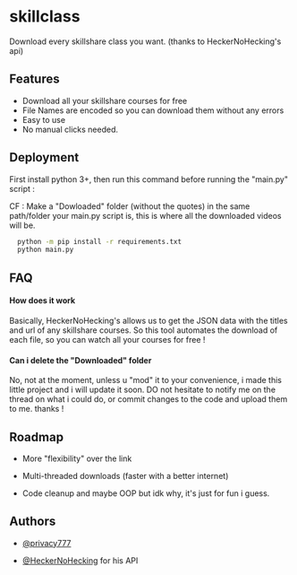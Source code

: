 
# skillclass

Download every skillshare class you want. (thanks to HeckerNoHecking's api)


## Features

- Download all your skillshare courses for free
- File Names are encoded so you can download them without any errors
- Easy to use
- No manual clicks needed.


## Deployment

First install python 3+, then run this command before running the "main.py" script :

CF : Make a "Dowloaded" folder (without the quotes) in the same path/folder your main.py script is, this is where all the downloaded videos will be.

```bash
  python -m pip install -r requirements.txt
  python main.py
```


## FAQ

#### How does it work

Basically, HeckerNoHecking's allows us to get the JSON data with the titles and url of any skillshare courses. So this tool automates the download of each file, so you can watch all your courses for free !

#### Can i delete the "Downloaded" folder

No, not at the moment, unless u "mod" it to your convenience, i made this little project and i will update it soon. DO not hesitate to notify me on the thread on what i could do, or commit changes to the code and upload them to me. thanks !



## Roadmap

- More "flexibility" over the link

- Multi-threaded downloads (faster with a better internet)

- Code cleanup and maybe OOP but idk why, it's just for fun i guess.

## Authors

- [@privacy777](https://github.com/privacy777)

- [@HeckerNoHecking](https://replit.com/@HeckerNoHecking) for his API
